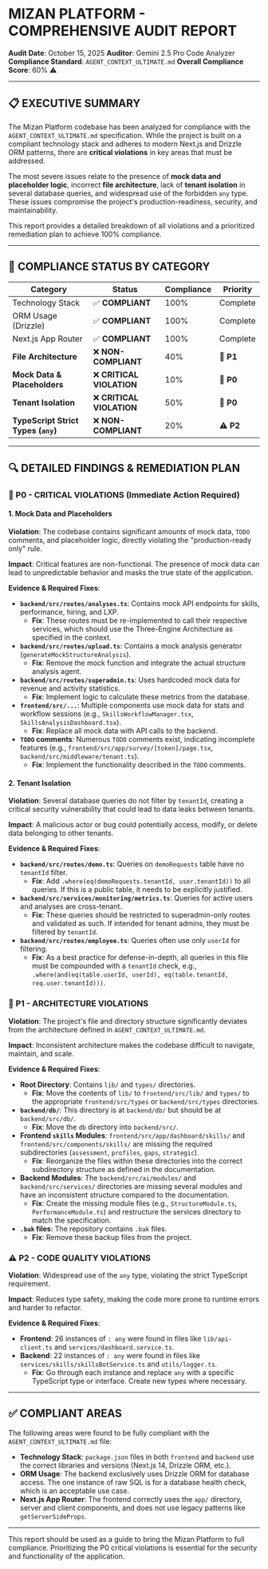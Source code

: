 # MIZAN PLATFORM - COMPREHENSIVE AUDIT REPORT

**Audit Date**: October 15, 2025
**Auditor**: Gemini 2.5 Pro Code Analyzer
**Compliance Standard**: `AGENT_CONTEXT_ULTIMATE.md`
**Overall Compliance Score**: 60% ⚠️

---

## 📋 **EXECUTIVE SUMMARY**

The Mizan Platform codebase has been analyzed for compliance with the `AGENT_CONTEXT_ULTIMATE.md` specification. While the project is built on a compliant technology stack and adheres to modern Next.js and Drizzle ORM patterns, there are **critical violations** in key areas that must be addressed.

The most severe issues relate to the presence of **mock data and placeholder logic**, incorrect **file architecture**, lack of **tenant isolation** in several database queries, and widespread use of the forbidden `any` type. These issues compromise the project's production-readiness, security, and maintainability.

This report provides a detailed breakdown of all violations and a prioritized remediation plan to achieve 100% compliance.

---

## 🎯 **COMPLIANCE STATUS BY CATEGORY**

| Category                  | Status                  | Compliance | Priority   |
| ------------------------- | ----------------------- | ---------- | ---------- |
| Technology Stack          | ✅ **COMPLIANT**          | 100%       | Complete   |
| ORM Usage (Drizzle)       | ✅ **COMPLIANT**          | 100%       | Complete   |
| Next.js App Router        | ✅ **COMPLIANT**          | 100%       | Complete   |
| **File Architecture**       | ❌ **NON-COMPLIANT**      | 40%        | 🚨 **P1**    |
| **Mock Data & Placeholders**| ❌ **CRITICAL VIOLATION** | 10%        | 🚨 **P0**    |
| **Tenant Isolation**        | ❌ **CRITICAL VIOLATION** | 50%        | 🚨 **P0**    |
| **TypeScript Strict Types (`any`)** | ❌ **NON-COMPLIANT**      | 20%        | ⚠️ **P2**    |

---

## 🔍 **DETAILED FINDINGS & REMEDIATION PLAN**

### 🚨 P0 - CRITICAL VIOLATIONS (Immediate Action Required)

#### 1. Mock Data and Placeholders

**Violation**: The codebase contains significant amounts of mock data, `TODO` comments, and placeholder logic, directly violating the "production-ready only" rule.

**Impact**: Critical features are non-functional. The presence of mock data can lead to unpredictable behavior and masks the true state of the application.

**Evidence & Required Fixes**:

*   **`backend/src/routes/analyses.ts`**: Contains mock API endpoints for skills, performance, hiring, and LXP.
    *   **Fix**: These routes must be re-implemented to call their respective services, which should use the Three-Engine Architecture as specified in the context.
*   **`backend/src/routes/upload.ts`**: Contains a mock analysis generator (`generateMockStructureAnalysis`).
    *   **Fix**: Remove the mock function and integrate the actual structure analysis agent.
*   **`backend/src/routes/superadmin.ts`**: Uses hardcoded mock data for revenue and activity statistics.
    *   **Fix**: Implement logic to calculate these metrics from the database.
*   **`frontend/src/...`**: Multiple components use mock data for stats and workflow sessions (e.g., `SkillsWorkflowManager.tsx`, `SkillsAnalysisDashboard.tsx`).
    *   **Fix**: Replace all mock data with API calls to the backend.
*   **`TODO` comments**: Numerous `TODO` comments exist, indicating incomplete features (e.g., `frontend/src/app/survey/[token]/page.tsx`, `backend/src/middleware/tenant.ts`).
    *   **Fix**: Implement the functionality described in the `TODO` comments.

#### 2. Tenant Isolation

**Violation**: Several database queries do not filter by `tenantId`, creating a critical security vulnerability that could lead to data leaks between tenants.

**Impact**: A malicious actor or bug could potentially access, modify, or delete data belonging to other tenants.

**Evidence & Required Fixes**:

*   **`backend/src/routes/demo.ts`**: Queries on `demoRequests` table have no `tenantId` filter.
    *   **Fix**: Add `.where(eq(demoRequests.tenantId, user.tenantId))` to all queries. If this is a public table, it needs to be explicitly justified.
*   **`backend/src/services/monitoring/metrics.ts`**: Queries for active users and analyses are cross-tenant.
    *   **Fix**: These queries should be restricted to superadmin-only routes and validated as such. If intended for tenant admins, they must be filtered by `tenantId`.
*   **`backend/src/routes/employee.ts`**: Queries often use only `userId` for filtering.
    *   **Fix**: As a best practice for defense-in-depth, all queries in this file must be compounded with a `tenantId` check, e.g., `.where(and(eq(table.userId, userId), eq(table.tenantId, req.user.tenantId)))`.

### 🚨 P1 - ARCHITECTURE VIOLATIONS

**Violation**: The project's file and directory structure significantly deviates from the architecture defined in `AGENT_CONTEXT_ULTIMATE.md`.

**Impact**: Inconsistent architecture makes the codebase difficult to navigate, maintain, and scale.

**Evidence & Required Fixes**:

*   **Root Directory**: Contains `lib/` and `types/` directories.
    *   **Fix**: Move the contents of `lib/` to `frontend/src/lib/` and `types/` to the appropriate `frontend/src/types` or `backend/src/types` directories.
*   **`backend/db/`**: This directory is at `backend/db/` but should be at `backend/src/db/`.
    *   **Fix**: Move the `db` directory into `backend/src/`.
*   **Frontend `skills` Modules**: `frontend/src/app/dashboard/skills/` and `frontend/src/components/skills/` are missing the required subdirectories (`assessment`, `profiles`, `gaps`, `strategic`).
    *   **Fix**: Reorganize the files within these directories into the correct subdirectory structure as defined in the documentation.
*   **Backend Modules**: The `backend/src/ai/modules/` and `backend/src/services/` directories are missing several modules and have an inconsistent structure compared to the documentation.
    *   **Fix**: Create the missing module files (e.g., `StructureModule.ts`, `PerformanceModule.ts`) and restructure the services directory to match the specification.
*   **`.bak` files**: The repository contains `.bak` files.
    *   **Fix**: Remove these backup files from the project.

### ⚠️ P2 - CODE QUALITY VIOLATIONS

**Violation**: Widespread use of the `any` type, violating the strict TypeScript requirement.

**Impact**: Reduces type safety, making the code more prone to runtime errors and harder to refactor.

**Evidence & Required Fixes**:

*   **Frontend**: 26 instances of `: any` were found in files like `lib/api-client.ts` and `services/dashboard.service.ts`.
*   **Backend**: 22 instances of `: any` were found in files like `services/skills/skillsBotService.ts` and `utils/logger.ts`.
    *   **Fix**: Go through each instance and replace `any` with a specific TypeScript type or interface. Create new types where necessary.

---

## ✅ **COMPLIANT AREAS**

The following areas were found to be fully compliant with the `AGENT_CONTEXT_ULTIMATE.md` file:

*   **Technology Stack**: `package.json` files in both `frontend` and `backend` use the correct libraries and versions (Next.js 14, Drizzle ORM, etc.).
*   **ORM Usage**: The backend exclusively uses Drizzle ORM for database access. The one instance of raw SQL is for a database health check, which is an acceptable use case.
*   **Next.js App Router**: The frontend correctly uses the `app/` directory, server and client components, and does not use legacy patterns like `getServerSideProps`.

---

This report should be used as a guide to bring the Mizan Platform to full compliance. Prioritizing the P0 critical violations is essential for the security and functionality of the application.

